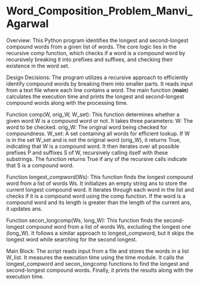 # Word_Composition_Problem_Manvi_Agarwal
Overview:
This Python program identifies the longest and second-longest compound words from a given list of words. The core logic lies in the recursive comp function, which checks if a word is a compound word by recursively breaking it into prefixes and suffixes, and checking their existence in the word set.

Design Decisions:
The program utilizes a recursive approach to efficiently identify compound words by breaking them into smaller parts.
It reads input from a text file where each line contains a word.
The main function (__main__) calculates the execution time and prints the longest and second-longest compound words along with the processing time.

Function comp(W, orig_W, W_set):
This function determines whether a given word W is a compound word or not.
It takes three parameters:
W: The word to be checked.
orig_W: The original word being checked for compoundness.
W_set: A set containing all words for efficient lookup.
If W is in the set W_set and is not the original word (orig_W), it returns True, indicating that W is a compound word.
It then iterates over all possible prefixes P and suffixes S of W, recursively calling itself with these substrings.
The function returns True if any of the recursive calls indicate that S is a compound word.

Function longest_compword(Ws):
This function finds the longest compound word from a list of words Ws.
It initializes an empty string ans to store the current longest compound word.
It iterates through each word in the list and checks if it is a compound word using the comp function.
If the word is a compound word and its length is greater than the length of the current ans, it updates ans.

Function secon_longcomp(Ws, long_W):
This function finds the second-longest compound word from a list of words Ws, excluding the longest one (long_W).
It follows a similar approach to longest_compword, but it skips the longest word while searching for the second longest.

Main Block:
The script reads input from a file and stores the words in a list W_list.
It measures the execution time using the time module.
It calls the longest_compword and secon_longcomp functions to find the longest and second-longest compound words.
Finally, it prints the results along with the execution time.
